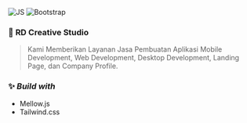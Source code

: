 ![JS](https://img.shields.io/static/v1?message=Javascript&logo=javascript&labelColor=5c5c5c&color=1182c3&label=%20)
![Bootstrap](https://img.shields.io/static/v1?message=Tailwind&logo=tailwindcss&labelColor=5c5c5c&color=1182c3&label=%20)
### 🚀 **RD Creative Studio**
> Kami Memberikan Layanan Jasa Pembuatan Aplikasi Mobile Development, Web Development, Desktop Development, Landing Page, dan Company Profile.

### ✨ ***Build with***
- Mellow.js
- Tailwind.css

